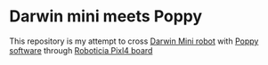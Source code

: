 # Darwin mini meets Poppy

This repository is my attempt to cross [Darwin Mini robot](http://support.robotis.com/en/product/darwin_mini.htm) with [Poppy software](https://docs.poppy-project.org/en/programming/) through [Roboticia Pixl4 board](http://www.roboticia.com/?page_id=224)
